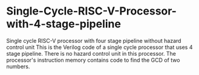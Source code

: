 # Single-Cycle-RISC-V-Processor-with-4-stage-pipeline
Single cycle RISC-V processor with four stage pipeline without hazard control unit
This is the Verilog code of a single cycle processor that uses 4 stage pipeline. There is no hazard control unit in this processor. The processor's instruction memory contains code to find the GCD of two numbers.
